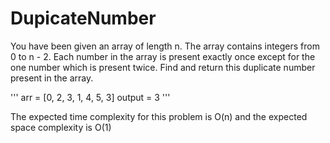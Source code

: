 # DupicateNumber

You have been given an array of length n. The array contains integers from 0 to n - 2. Each number in the array is present exactly once except for the one number which is present twice. Find and return this duplicate number present in the array.

'''
arr = [0, 2, 3, 1, 4, 5, 3]
output = 3
'''

The expected time complexity for this problem is O(n) and the expected space complexity is O(1)
